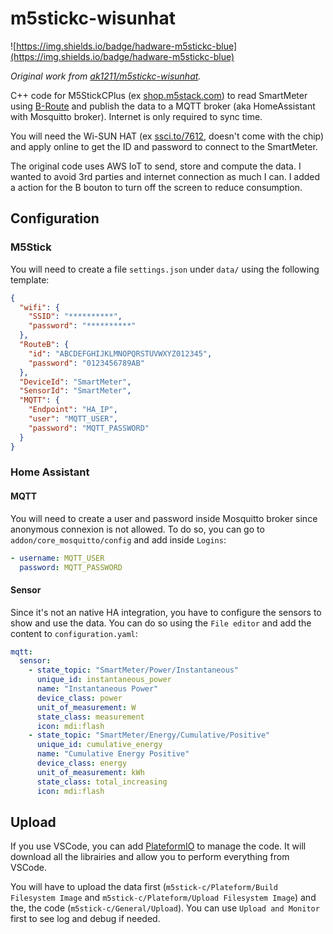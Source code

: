 # m5stickc-wisunhat

![https://img.shields.io/badge/hadware-m5stickc-blue](https://img.shields.io/badge/hadware-m5stickc-blue)

_Original work from [ak1211/m5stickc-wisunhat](https://github.com/ak1211/m5stickc-wisunhat)._

C++ code for M5StickCPlus (ex [shop.m5stack.com](https://shop.m5stack.com/products/m5stickc-plus-esp32-pico-mini-iot-development-kit)) to read SmartMeter using [B-Route](https://www.tepco.co.jp/pg/consignment/liberalization/smartmeter-broute.html) and publish the data to a MQTT broker (aka HomeAssistant with Mosquitto broker). Internet is only required to sync time.

You will need the Wi-SUN HAT (ex [ssci.to/7612](ssci.to/7612), doesn't come with the chip) and apply online to get the ID and password to connect to the SmartMeter.

The original code uses AWS IoT to send, store and compute the data. I wanted to avoid 3rd parties and internet connection as much I can. I added a action for the B bouton to turn off the screen to reduce consumption.

## Configuration

### M5Stick

You will need to create a file `settings.json` under `data/` using the following template:

```json
{
  "wifi": {
    "SSID": "**********",
    "password": "**********"
  },
  "RouteB": {
    "id": "ABCDEFGHIJKLMNOPQRSTUVWXYZ012345",
    "password": "0123456789AB"
  },
  "DeviceId": "SmartMeter",
  "SensorId": "SmartMeter",
  "MQTT": {
    "Endpoint": "HA_IP",
    "user": "MQTT_USER",
    "password": "MQTT_PASSWORD"
  }
}
```

### Home Assistant

#### MQTT

You will need to create a user and password inside Mosquitto broker since anonymous connexion is not allowed. To do so, you can go to `addon/core_mosquitto/config` and add inside `Logins`:

```yaml
- username: MQTT_USER
  password: MQTT_PASSWORD
```

#### Sensor

Since it's not an native HA integration, you have to configure the sensors to show and use the data. You can do so using the `File editor` and add the content to `configuration.yaml`:

```yaml
mqtt:
  sensor:
    - state_topic: "SmartMeter/Power/Instantaneous"
      unique_id: instantaneous_power
      name: "Instantaneous Power"
      device_class: power
      unit_of_measurement: W
      state_class: measurement
      icon: mdi:flash
    - state_topic: "SmartMeter/Energy/Cumulative/Positive"
      unique_id: cumulative_energy
      name: "Cumulative Energy Positive"
      device_class: energy
      unit_of_measurement: kWh
      state_class: total_increasing
      icon: mdi:flash
```

## Upload

If you use VSCode, you can add [PlateformIO](https://platformio.org/install/ide?install=vscode) to manage the code. It will download all the librairies and allow you to perform everything from VSCode.

You will have to upload the data first (`m5stick-c/Plateform/Build Filesystem Image` and `m5stick-c/Plateform/Upload Filesystem Image`) and the, the code (`m5stick-c/General/Upload`). You can use `Upload and Monitor` first to see log and debug if needed.
